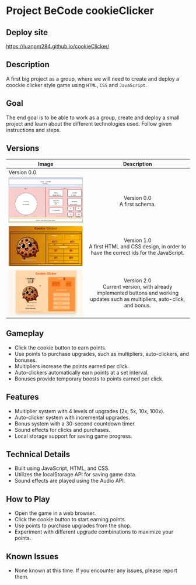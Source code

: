 # Project BeCode cookieClicker

## Deploy site

https://luanpm284.github.io/cookieClicker/

## Description
A first big project as a group, where we will need to create and deploy a coockie clicker style game using `HTML`, `CSS` and `JavaScript`.

## Goal
The end goal is to be able to work as a group, create and deploy a small project and learn about the different technologies used.
Follow given instructions and steps.

## Versions
|Image|Description|
|---|:---------:|
|Version 0.0|
|<img src="/src/media/version_0.0.png" width="600" height="auto" />|Version 0.0 <br> A first schema.|
|<img src="/src/media/version_1.0.png" width="600" height="auto" />|Version 1.0 <br> A first HTML and CSS design, in order to have the correct ids for the JavaScript.|
|<img src="/src/media/version_2.0.png" width="600" height="auto" />|Version 2.0 <br> Current version, with already implemented buttons and working updates such as multipliers, auto-click, and bonus.|

## Gameplay
- Click the cookie button to earn points.
- Use points to purchase upgrades, such as multipliers, auto-clickers, and bonuses.
- Multipliers increase the points earned per click.
- Auto-clickers automatically earn points at a set interval.
- Bonuses provide temporary boosts to points earned per click.

## Features
- Multiplier system with 4 levels of upgrades (2x, 5x, 10x, 100x).
- Auto-clicker system with incremental upgrades.
- Bonus system with a 30-second countdown timer.
- Sound effects for clicks and purchases.
- Local storage support for saving game progress.

## Technical Details
- Built using JavaScript, HTML, and CSS.
- Utilizes the localStorage API for saving game data.
- Sound effects are played using the Audio API.

## How to Play
- Open the game in a web browser.
- Click the cookie button to start earning points.
- Use points to purchase upgrades from the shop.
- Experiment with different upgrade combinations to maximize your points.

## Known Issues
- None known at this time. If you encounter any issues, please report them.

